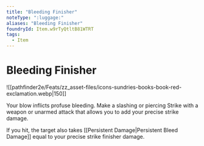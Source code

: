 ```yaml
---
title: "Bleeding Finisher"
noteType: ":luggage:"
aliases: "Bleeding Finisher"
foundryId: Item.w9rTyQtltB81WTRT
tags:
  - Item
---
```


# Bleeding Finisher
![[pathfinder2e/Feats/zz_asset-files/icons-sundries-books-book-red-exclamation.webp|150]]

Your blow inflicts profuse bleeding. Make a slashing or piercing Strike with a weapon or unarmed attack that allows you to add your precise strike damage.

If you hit, the target also takes [[Persistent Damage|Persistent Bleed Damage]] equal to your precise strike finisher damage.
